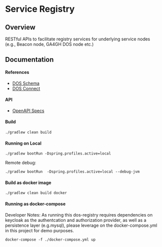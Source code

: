 # Service Registry 

## Overview
RESTful APIs to facilitate registry services for underlying service nodes (e.g., Beacon node, GA4GH DOS node etc.)

## Documentation

#### References
- [DOS Schema](https://github.com/ga4gh/data-object-service-schemas)
- [DOS Connect](https://github.com/ohsu-comp-bio/dos_connect)

#### API
- [OpenAPI Specs](https://github.com/idatamarc/dos-registry/blob/develop/src/main/resources/api.yml)

#### Build
    ./gradlew clean build

#### Running on Local

    ./gradlew bootRun -Dspring.profiles.active=local

Remote debug:

    ./gradlew bootRun  -Dspring.profiles.active=local --debug-jvm

#### Build as docker image
    ./gradlew clean build docker

#### Running as docker-compose

Developer Notes: As running this dos-registry requires dependencies on keycloak as the authentcation and authorization 
provider, as well as a persistence layer (e.g.mysql), please leverage on the docker-compose.yml in this project for
demo purposes.

    docker-compose -f ./docker-compose.yml up 
